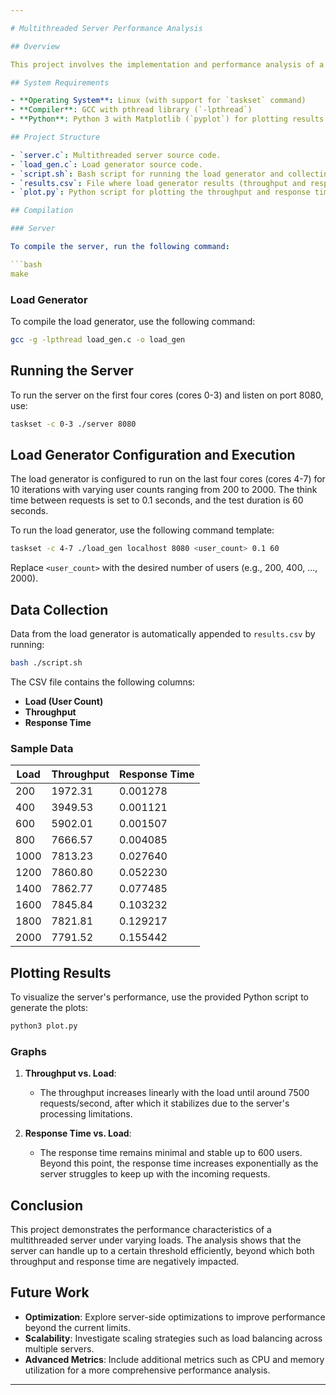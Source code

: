 ```yaml
---

# Multithreaded Server Performance Analysis

## Overview

This project involves the implementation and performance analysis of a multithreaded server, which is benchmarked using a custom load generator. The server is tested on an 8-core system, with four cores dedicated to the server and the remaining four to the load generator. The goal of the project is to evaluate the server's throughput and response time under varying loads.

## System Requirements

- **Operating System**: Linux (with support for `taskset` command)
- **Compiler**: GCC with pthread library (`-lpthread`)
- **Python**: Python 3 with Matplotlib (`pyplot`) for plotting results

## Project Structure

- `server.c`: Multithreaded server source code.
- `load_gen.c`: Load generator source code.
- `script.sh`: Bash script for running the load generator and collecting data.
- `results.csv`: File where load generator results (throughput and response time) are stored.
- `plot.py`: Python script for plotting the throughput and response time against load.

## Compilation

### Server

To compile the server, run the following command:

```bash
make
```

### Load Generator

To compile the load generator, use the following command:

```bash
gcc -g -lpthread load_gen.c -o load_gen
```

## Running the Server

To run the server on the first four cores (cores 0-3) and listen on port 8080, use:

```bash
taskset -c 0-3 ./server 8080
```

## Load Generator Configuration and Execution

The load generator is configured to run on the last four cores (cores 4-7) for 10 iterations with varying user counts ranging from 200 to 2000. The think time between requests is set to 0.1 seconds, and the test duration is 60 seconds.

To run the load generator, use the following command template:

```bash
taskset -c 4-7 ./load_gen localhost 8080 <user_count> 0.1 60
```

Replace `<user_count>` with the desired number of users (e.g., 200, 400, ..., 2000).

## Data Collection

Data from the load generator is automatically appended to `results.csv` by running:

```bash
bash ./script.sh
```

The CSV file contains the following columns:
- **Load (User Count)**
- **Throughput**
- **Response Time**

### Sample Data

| Load | Throughput   | Response Time |
|------|--------------|---------------|
| 200  | 1972.31      | 0.001278      |
| 400  | 3949.53      | 0.001121      |
| 600  | 5902.01      | 0.001507      |
| 800  | 7666.57      | 0.004085      |
| 1000 | 7813.23      | 0.027640      |
| 1200 | 7860.80      | 0.052230      |
| 1400 | 7862.77      | 0.077485      |
| 1600 | 7845.84      | 0.103232      |
| 1800 | 7821.81      | 0.129217      |
| 2000 | 7791.52      | 0.155442      |

## Plotting Results

To visualize the server's performance, use the provided Python script to generate the plots:

```bash
python3 plot.py
```

### Graphs

1. **Throughput vs. Load**: 
   - The throughput increases linearly with the load until around 7500 requests/second, after which it stabilizes due to the server's processing limitations.

2. **Response Time vs. Load**:
   - The response time remains minimal and stable up to 600 users. Beyond this point, the response time increases exponentially as the server struggles to keep up with the incoming requests.

## Conclusion

This project demonstrates the performance characteristics of a multithreaded server under varying loads. The analysis shows that the server can handle up to a certain threshold efficiently, beyond which both throughput and response time are negatively impacted.

## Future Work

- **Optimization**: Explore server-side optimizations to improve performance beyond the current limits.
- **Scalability**: Investigate scaling strategies such as load balancing across multiple servers.
- **Advanced Metrics**: Include additional metrics such as CPU and memory utilization for a more comprehensive performance analysis.

---
```

